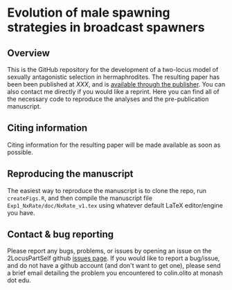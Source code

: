 # Evolution of male spawning strategies in broadcast spawners

## Overview

This is the GitHub repository for the development of a two-locus model of sexually antagonistic selection in hermaphrodites. The resulting paper has been been published at *XXX*, and is [available through the publisher](XXX). You can also contact me directly if you would like a reprint. Here you can find all of the necessary code to reproduce the analyses and the pre-publication manuscript. 


## Citing information

Citing information for the resulting paper will be made available as soon as possible.


## Reproducing the manuscript

The easiest way to reproduce the manuscript is to clone the repo, run `createFigs.R`, and then compile the manuscript file `Exp1_NxRate/doc/NxRate_v1.tex` using whatever default LaTeX editor/engine you have. 


## Contact & bug reporting

Please report any bugs, problems, or issues by opening an issue on the 2LocusPartSelf github [issues page](https://github.com/colin-olito/twoLocusPartSelf/issues). If you would like to report a bug/issue, and do not have a github account (and don't want to get one), please send a brief email detailing the problem you encountered to colin.olito at monash dot edu.



